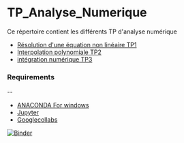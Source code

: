 # TP_Analyse_Numerique

Ce répertoire contient les différents TP d'analyse numérique 
- [Résolution d'une équation non linéaire TP1]  
- [Interpolation polynomiale TP2] 
- [intégration numérique TP3] 

### Requirements
--
* [ANACONDA For windows][ANACONDA] 
* [Jupyter][Jup]
* [Googlecollabs][clb]

[ANACONDA]: https://www.anaconda.com/products/individual
[Jup]: https://jupyter.org/
[clb]:https://colab.research.google.com/notebooks/intro.ipynb

    
 [Résolution d'une équation non linéaire TP1]: https://github.com/mohameedboud/TP_Analyse_Num-rique/blob/main/TP1/TP1_E.ipynb

 [Interpolation polynomiale TP2]: https://github.com/mohameedboud/TP_Analyse_Num-rique/blob/main/TP2/TP2_E.ipynb
        
 [intégration numérique TP3]: https://github.com/mohameedboud/TP_Analyse_Num-rique/tree/main/Projet%20TP3



[![Binder](https://mybinder.org/badge_logo.svg)](https://mybinder.org/v2/gh/mohameedboud/TP_Analyse_Num-rique/main)
